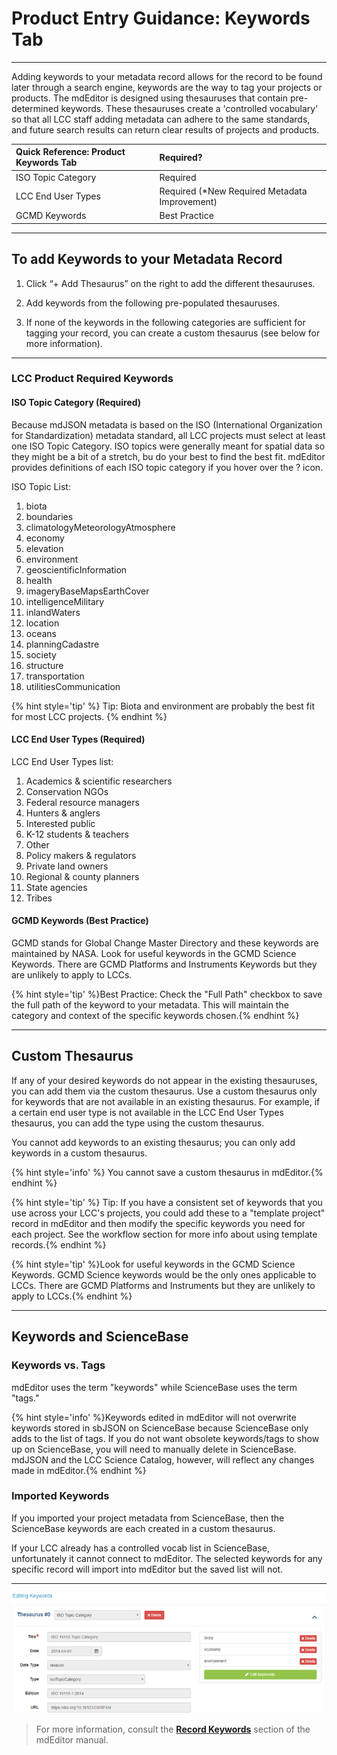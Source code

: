 # Product Entry Guidance: Keywords Tab

---

Adding keywords to your metadata record allows for the record to be found later through a search engine, keywords are the way to tag your projects or products. The mdEditor is designed using thesauruses that contain pre-determined keywords. These thesauruses create a 'controlled vocabulary' so that all LCC staff adding metadata can adhere to the same standards, and future search results can return clear results of projects and products.

| Quick Reference: Product Keywords Tab | Required? |
| :--- | :--- |
| ISO Topic Category | Required |
| LCC End User Types |Required (*New Required Metadata Improvement) |
| GCMD Keywords | Best Practice|

---

## To add Keywords to your Metadata Record

1. Click “+ Add Thesaurus” on the right to add the different thesauruses.

2. Add keywords from the following pre-populated thesauruses.

3. If none of the keywords in the following categories are sufficient for tagging your record, you can create a custom thesaurus \(see below for more information\).


---

### LCC Product Required Keywords

#### ISO Topic Category \(Required\)

Because mdJSON metadata is based on the ISO \(International Organization for Standardization\) metadata standard, all LCC projects must select at least one ISO Topic Category. ISO topics were generally meant for spatial data so they might be a bit of a stretch, bu do your best to find the best fit. mdEditor provides definitions of each ISO topic category if you hover over the ? icon.

ISO Topic List:

1. biota
2. boundaries
3. climatologyMeteorologyAtmosphere
4. economy
5. elevation
6. environment
7. geoscientificInformation
8. health
9. imageryBaseMapsEarthCover
10. intelligenceMilitary
11. inlandWaters
12. location
13. oceans
14. planningCadastre
15. society
16. structure
17. transportation
18. utilitiesCommunication

{% hint style='tip' %} Tip: Biota and environment are probably the best fit for most LCC projects. {% endhint %}

#### LCC End User Types \(Required\)

LCC End User Types list:

1. Academics & scientific researchers
2. Conservation NGOs
3. Federal resource managers
4. Hunters & anglers
5. Interested public
6. K-12 students & teachers
7. Other
8. Policy makers & regulators
9. Private land owners
10. Regional & county planners
11. State agencies
12. Tribes

#### GCMD Keywords \(Best Practice\)

GCMD stands for Global Change Master Directory and these keywords are maintained by NASA. Look for useful keywords in the GCMD Science Keywords. There are GCMD Platforms and Instruments Keywords but they are unlikely to apply to LCCs.

{% hint style='tip' %}Best Practice: Check the "Full Path" checkbox to save the full path of the keyword to your metadata. This will maintain the category and context of the specific keywords chosen.{% endhint %}


---

## Custom Thesaurus

If any of your desired keywords do not appear in the existing thesauruses, you can add them via the custom thesaurus. Use a custom thesaurus only for keywords that are not available in an existing thesaurus. For example, if a certain end user type is not available in the LCC End User Types thesaurus, you can add the type using the custom thesaurus.

You cannot add keywords to an existing thesaurus; you can only add keywords in a custom thesaurus.

{% hint style='info' %} You cannot save a custom thesaurus in mdEditor.{% endhint %}


{% hint style='tip' %} Tip: If you have a consistent set of keywords that you use across your LCC's projects, you could add these to a "template project" record in mdEditor and then modify the specific keywords you need for each project. See the workflow section for more info about using template records.{% endhint %}



{% hint style='tip' %}Look for useful keywords in the GCMD Science Keywords. GCMD Science keywords would be the only ones applicable to LCCs. There are GCMD Platforms and Instruments but they are unlikely to apply to LCCs.{% endhint %}

---

## Keywords and ScienceBase

### Keywords vs. Tags

mdEditor uses the term "keywords" while ScienceBase uses the term "tags."

{% hint style='info' %}Keywords edited in mdEditor will not overwrite keywords stored in sbJSON on ScienceBase because ScienceBase only adds to the list of tags. If you do not want obsolete keywords/tags to show up on ScienceBase, you will need to manually delete in ScienceBase. mdJSON and the LCC Science Catalog, however, will reflect any changes made in mdEditor.{% endhint %}

### Imported Keywords

If you imported your project metadata from ScienceBase, then the ScienceBase keywords are each created in a custom thesaurus.

If your LCC already has a controlled vocab list in ScienceBase, unfortunately it cannot connect to mdEditor. The selected keywords for any specific record will import into mdEditor but the saved list will not.

---

![](/assets/keywords_window.png)

> For more information, consult the [**Record Keywords**](https://adiwg.gitbooks.io/mdeditor/content/record/edit/keywords.html) section of the mdEditor manual.



